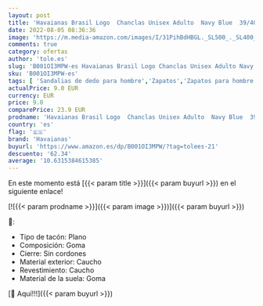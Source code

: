 ```yaml
---
layout: post
title: 'Havaianas Brasil Logo  Chanclas Unisex Adulto  Navy Blue  39/40 EU'
date: 2022-08-05 08:36:36
image: 'https://m.media-amazon.com/images/I/31PihBdHBGL._SL500_._SL400_.jpg'
comments: true
category: ofertas
author: 'tole.es'
slug: 'B001OI3MPW-es Havaianas Brasil Logo Chanclas Unisex Adulto Navy Blue...'
sku: 'B001OI3MPW-es'
tags: [ 'Sandalias de dedo para hombre','Zapatos','Zapatos para hombre','Zapatos y complementos','chanclas','havaianas','🇪🇸', ]
actualPrice: 9.0 EUR
currency: EUR
price: 9.0
comparePrice: 23.9 EUR
prodname: 'Havaianas Brasil Logo  Chanclas Unisex Adulto  Navy Blue  39/40 EU'
country: 'es'
flag: '🇪🇸'
brand: 'Havaianas'
buyurl: 'https://www.amazon.es/dp/B001OI3MPW/?tag=tolees-21'
descuento: '62.34'
average: '10.6315384615385'
---
```


En este momento está [{{< param title >}}]({{< param buyurl >}}) en el siguiente enlace!

[![{{< param prodname >}}]({{< param image >}})]({{< param buyurl >}})

🔎:

- Tipo de tacón: Plano
- Composición: Goma
- Cierre: Sin cordones
- Material exterior: Caucho
- Revestimiento: Caucho
- Material de la suela: Goma

[🛒 Aquí!!!]({{< param buyurl >}})
